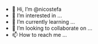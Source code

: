- 👋 Hi, I’m @nicostefa
- 👀 I’m interested in ...
- 🌱 I’m currently learning ...
- 💞️ I’m looking to collaborate on ...
- 📫 How to reach me ...

<!---
nicostefa/nicostefa is a ✨ special ✨ repository because its `README.md` (this file) appears on your GitHub profile.
You can click the Preview link to take a look at your changes.
--->
